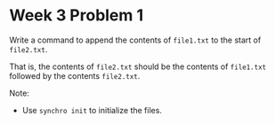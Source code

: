 # Week 3 Problem 1

Write a command to append the contents of ` file1.txt ` to the start of ` file2.txt `. 

That is, the contents of ` file2.txt ` should be the contents of ` file1.txt ` followed by the contents ` file2.txt `.

Note:
- Use ` synchro init ` to initialize the files.
